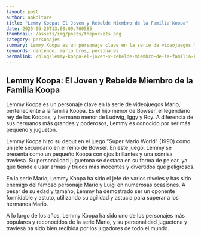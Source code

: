 ```yaml
--- 
layout: post 
author: ankolture 
title: "Lemmy Koopa: El Joven y Rebelde Miembro de la Familia Koopa"
date: 2025-06-20T13:00:09.700585 
thumbnail: /assets/img/posts/thepockets.png
category: personajes 
summary: Lemmy Koopa es un personaje clave en la serie de videojuegos Mario, perteneciente a la familia Koopa. Es el hijo menor de Bowser, el legendario rey de...
keywords: nintendo, mario bros, personajes 
permalink: /blog/lemmy-koopa-el-joven-y-rebelde-miembro-de-la-familia-koopa/ 
--- 
```


## Lemmy Koopa: El Joven y Rebelde Miembro de la Familia Koopa

Lemmy Koopa es un personaje clave en la serie de videojuegos Mario, perteneciente a la familia Koopa. Es el hijo menor de Bowser, el legendario rey de los Koopas, y hermano menor de Ludwig, Iggy y Roy. A diferencia de sus hermanos más grandes y poderosos, Lemmy es conocido por ser más pequeño y juguetón.

Lemmy Koopa hizo su debut en el juego "Super Mario World" (1990) como un jefe secundario en el reino de Bowser. En este juego, Lemmy se presenta como un pequeño Koopa con ojos brillantes y una sonrisa traviesa. Su personalidad juguetona se destaca en su forma de pelear, ya que tiende a usar armas y trucos más inocentes y divertidos que peligrosos.

En la serie Mario, Lemmy Koopa ha sido el jefe de varios niveles y has sido enemigo del famoso personaje Mario y Luigi en numerosas ocasiones. A pesar de su edad y tamaño, Lemmy ha demostrado ser un oponente formidable y astuto, utilizando su agilidad y astucia para superar a los hermanos Mario.

A lo largo de los años, Lemmy Koopa ha sido uno de los personajes más populares y reconocidos de la serie Mario, y su personalidad juguetona y traviesa ha sido bien recibida por los jugadores de todo el mundo.
